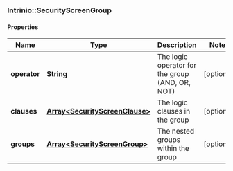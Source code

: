 ### Intrinio::SecurityScreenGroup

#### Properties
Name | Type | Description | Notes
------------ | ------------- | ------------- | -------------
**operator** | **String** | The logic operator for the group (AND, OR, NOT) | [optional] 
**clauses** | [**Array&lt;SecurityScreenClause&gt;**](SecurityScreenClause.md) | The logic clauses in the group | [optional] 
**groups** | [**Array&lt;SecurityScreenGroup&gt;**](SecurityScreenGroup.md) | The nested groups within the group | [optional] 


